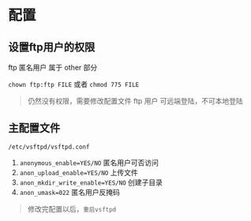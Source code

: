 # 配置

## 设置ftp用户的权限

ftp 匿名用户 属于 other 部分

`chown ftp:ftp FILE`
或者
`chmod 775 FILE`

> 仍然没有权限，需要修改配置文件
> ftp 用户 可远端登陆，不可本地登陆

## 主配置文件

`/etc/vsftpd/vsftpd.conf`

1. `anonymous_enable=YES/NO` 匿名用户可否访问
2. `anon_upload_enable=YES/NO`  上传文件
3. `anon_mkdir_write_enable=YES/NO` 创建子目录
4. `anon_umask=022` 匿名用户反掩码

> 修改完配置以后，`重启vsftpd`
